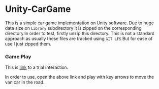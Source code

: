 # Unity-CarGame

This is a simple car game implementation on Unity software.
Due to huge data size on `Library` subdirectory it is zipped on the corresponding directory.In order to test, firstly unzip this directory.
This is not a standard approach as usually these files are tracked using `GIT LFS`.But for ease of use I just zipped them.

### Game Play

This is [link](https://play.unity.com/mg/other/webgl-builds-324486) to a trial interaction.

In order to use, open the above link and play with key arrows to move the van car in the road.
